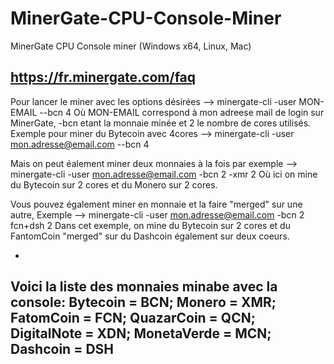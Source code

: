# MinerGate-CPU-Console-Miner
MinerGate CPU Console miner (Windows x64, Linux, Mac)


https://fr.minergate.com/faq
-

Pour lancer le miner avec les options désirées -->  minergate-cli -user MON-EMAIL --bcn 4
Où MON-EMAIL correspond à mon adreese mail de login sur MinerGate, -bcn etant la monnaie minée et 2 le nombre de cores utilisés.
Exemple pour miner du Bytecoin avec 4cores -->  minergate-cli -user mon.adresse@email.com --bcn 4

Mais on peut éalement miner deux monnaies à la fois par exemple -->  minergate-cli -user mon.adresse@email.com -bcn 2 -xmr 2
Où ici on mine du Bytecoin sur 2 cores et du Monero sur 2 cores.

Vous pouvez également miner en monnaie et la faire "merged" sur une autre,
Exemple -->  minergate-cli -user mon.adresse@email.com -bcn 2 fcn+dsh 2
Dans cet exemple, on mine du Bytecoin sur 2 cores et du FantomCoin "merged" sur du Dashcoin également sur deux coeurs.

-
Voici la liste des monnaies minabe avec la console:
Bytecoin    =  BCN; 
Monero      =  XMR; 
FatomCoin   =  FCN; 
QuazarCoin  =  QCN; 
DigitalNote =  XDN; 
MonetaVerde =  MCN; 
Dashcoin    =  DSH
-

